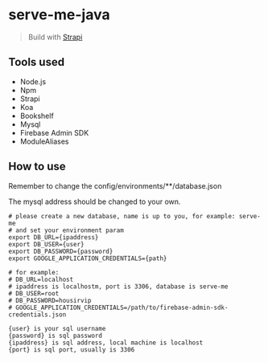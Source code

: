 # serve-me-java

> Build with [Strapi](https://strapi.io/)

## Tools used

- Node.js
- Npm
- Strapi
- Koa
- Bookshelf
- Mysql
- Firebase Admin SDK
- ModuleAliases

## How to use

Remember to change the config/environments/**/database.json

The mysql address should be changed to your own.

```shell
# please create a new database, name is up to you, for example: serve-me
# and set your environment param
export DB_URL={ipaddress}
export DB_USER={user}
export DB_PASSWORD={password}
export GOOGLE_APPLICATION_CREDENTIALS={path}

# for example: 
# DB_URL=localhost
# ipaddress is localhostm, port is 3306, database is serve-me
# DB_USER=root
# DB_PASSWORD=housirvip
# GOOGLE_APPLICATION_CREDENTIALS=/path/to/firebase-admin-sdk-credentials.json

{user} is your sql username
{password} is sql password
{ipaddress} is sql address, local machine is localhost
{port} is sql port, usually is 3306
```
